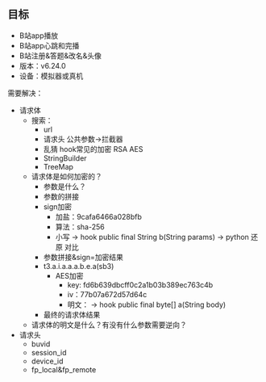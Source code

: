 ## 目标
- B站app播放
- B站app心跳和完播
- B站注册&答题&改名&头像
- 版本：v6.24.0
- 设备：模拟器或真机

需要解决：
- 请求体
    - 搜索：
        - url
        - 请求头 公共参数->拦截器
        - 乱猜 hook常见的加密 RSA AES
        - StringBuilder
        - TreeMap
    - 请求体是如何加密的？
        - 参数是什么？
        - 参数的拼接
        - sign加密
            - 加盐：9cafa6466a028bfb
            - 算法：sha-256
            - 小写
            -> hook public final String b(String params)
            -> python 还原 对比
        - 参数拼接&sign=加密结果
        - t3.a.i.a.a.a.b.e.a(sb3)
            - AES加密
                - key: fd6b639dbcff0c2a1b03b389ec763c4b
                - iv：77b07a672d57d64c
                - 明文：
                    -> hook public final byte[] a(String body)
        - 最终的请求体结果
    - 请求体的明文是什么？有没有什么参数需要逆向？
- 请求头
    - buvid
    - session_id
    - device_id
    - fp_local&fp_remote

